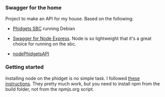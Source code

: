 ### Swagger for the home

Project to make an API for my house.  Based on the following:

* [Phidgets SBC](http://www.phidgets.com/) running Debian

* [Swagger for Node Express](https://github.com/wordnik/swagger-node-express).  Node is so lightweight that it's a great
choice for running on the sbc.

* [nodePhidgetsAPI](https://github.com/RIAEvangelist/nodePhidgetAPI)

### Getting started

Installing node on the phidget is no simple task.  I followed [these instructions](https://gist.github.com/1574158).  They pretty much work, but you need to install npm from the build folder, not from the npmjs.org script.

